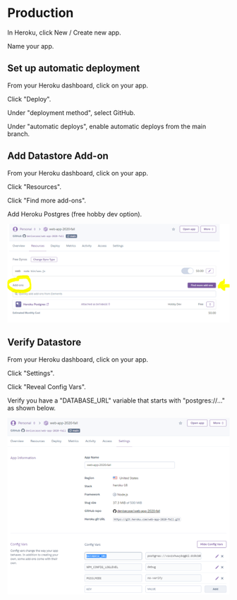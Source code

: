 # Production 

In Heroku, click New / Create new app. 

Name your app. 

## Set up automatic deployment

From your Heroku dashboard, click on your app. 

Click "Deploy". 

Under "deployment method", select GitHub. 

Under "automatic deploys", enable automatic deploys from the main branch. 

## Add Datastore Add-on

From your Heroku dashboard, click on your app. 

Click "Resources". 

Click "Find more add-ons". 

Add Heroku Postgres (free hobby dev option).

![Heroku Add-on](./HerokuAddon.PNG)

## Verify Datastore

From your Heroku dashboard, click on your app. 

Click "Settings".

Click "Reveal Config Vars".

Verify you have a "DATABASE_URL" variable that starts with "postgres://..." as shown below. 

![Heroku Config Variables](./HerokuConfigVars.PNG)

